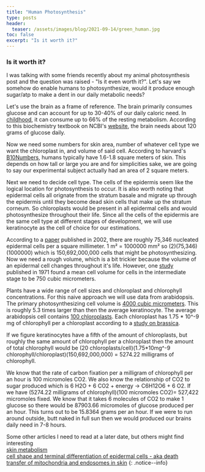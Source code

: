 ```yaml
---
title: "Human Photosynthesis"
type: posts
header:
  teaser: /assets/images/blog/2021-09-14/green_human.jpg
toc: false
excerpt: "Is it worth it?"
---
```



### Is it worth it? 

I was talking with some friends recently about my animal photosynthesis post and the question was raised - "Is it even worth it?". Let's say we somehow do enable humans to photosynthesize, would it produce enough sugar/atp to make a dent in our daily metabolic needs? 

Let's use the brain as a frame of reference. The brain primarily consumes glucose and can account for up to 30-40% of our daily caloric need. In [childhood](https://www.pnas.org/content/111/36/13010.short), it can consume up to 66% of the resting metabolism. According to this biochemistry textbook on NCBI's [website](https://www.ncbi.nlm.nih.gov/books/NBK22436/), the brain needs about 120 grams of glucose daily. 

Now we need some numbers for skin area, number of whatever cell type we want the chloroplast in, and volume of said cell. According to harvard's [B10Numbers](https://bionumbers.hms.harvard.edu/bionumber.aspx?id=100578&ver=1), humans typically have 1.6-1.8 square meters of skin. This depends on how tall or large you are and for simplicities sake, we are going to say our experimental subject actually had an area of 2 square meters. 

Next we need to decide cell type. The cells of the epidermis seem like the logical location for photosynthesis to occur. It is also worth noting that epidermal cells all orignate from the stratum basale and migrate up through the epidermis until they become dead skin cells that make up the stratum corneum. So chloroplasts would be present in all epidermal cells and would photosynthesize throughout their life. Since all the cells of the epidermis are the same cell type at different stages of development, we will use keratinocyte as the cell of choice for our estimations. 

According to a [paper](https://www.sciencedirect.com/science/article/pii/S0022202X1530556X) published in 2002, there are roughly 75,346 nucleated epidermal cells per a square millimeter. 1 m² = 1000000 mm² so (2)(75,346)(1000000) which is 150,692,000,000 cells that might be photosynthesizing. Now we need a rough volume, which is a bit trickier because the volume of an epidermal cell changes throughout it's life. However, one [study](https://www.sciencedirect.com/science/article/pii/S0022202X15452534) published in 1971 found a mean cell volume for cells in the intermediate stage to be 750 cubic micrometers. 

Plants have a wide range of cell sizes and chloroplast and chlorophyll concentrations. For this naive approach we will use data from arabidopsis. The primary photosynthesizing cell volume is [4000 cubic micrometers](https://academic.oup.com/plcell/article/5/11/1661/5984619?login=true). This is roughly 5.3 times larger than then the average keratinocyte. The average arabidopsis cell contains [100 chloroplasts](https://rsscience.com/chloroplast-function-and-structure-solar-panels/). Each chloroplast has 1.75 * 10^-9 mg of chlorophyll per a chloroplast according to a [study on brassica](https://tohoku.repo.nii.ac.jp/?action=repository_action_common_download&item_id=65038&item_no=1&attribute_id=18&file_no=1). 

If we figure keratinocytes have a fifth of the amount of chloroplasts, but roughly the same amount of chlorophyll per a chloroplast then the amount of total chlorophyll would be (20 chloroplasts/cell)(1.75*10mg^-9 chlorophyll/chloroplast)(150,692,000,000) = 5274.22 milligrams of chlorophyll. 

We know that the rate of carbon fixation per a milligram of chlorophyll per an hour is 100 micromoles CO2. We also know the relationship of CO2 to sugar produced which is 6 H2O + 6 CO2 + energy → C6H12O6 + 6 O2. If we have (5274.22 milligrams of chlorophyll)(100 micromoles CO2)= 527,422 micromoles fixed. We know that it takes 6 molecules of CO2 to make 1 glucose so there would be 87903.66 micromoles of glucose produced per an hour. This turns out to be 15.8364 grams per an hour. If we were to run around outside, butt naked in full sun then we would produced our brains daily need in 7-8 hours. 

Some other articles I need to read at a later date, but others might find interesting   
[skin metabolism](https://www.sciencedirect.com/science/article/pii/S0006349512050564)   
[cell shape and terminal differentiation of epidermal cells - aka death](https://www.pnas.org/content/85/15/5576.short)   
[transfer of mitochondria and endosomes in skin](https://onlinelibrary.wiley.com/doi/abs/10.1111/tra.12786)
{: .notice--info}